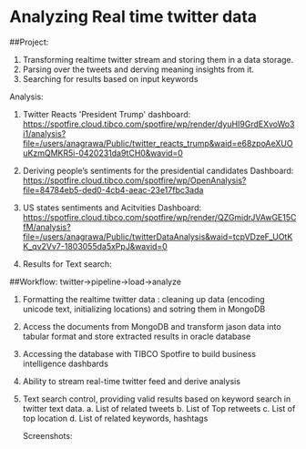 # Analyzing Real time twitter data 

##Project: 
1. Transforming realtime twitter stream and storing them in a data storage. 
2. Parsing over the tweets and derving meaning insights from it. 
3. Searching for results based on input keywords

Analysis:

1. Twitter Reacts 'President Trump'
dashboard:
https://spotfire.cloud.tibco.com/spotfire/wp/render/dyuHI9GrdEXvoWo3i1/analysis?file=/users/anagrawa/Public/twitter_reacts_trump&waid=e68zpoAeXUOuKzmQMKR5i-0420231da9tCH0&wavid=0

2. Deriving people’s sentiments for the presidential candidates
Dashboard:
https://spotfire.cloud.tibco.com/spotfire/wp/OpenAnalysis?file=84784eb5-ded0-4cb4-aeac-23e17fbc3ada

3. US states sentiments and Acitvities
Dashboard:
https://spotfire.cloud.tibco.com/spotfire/wp/render/QZGmidrJVAwGE15CfM/analysis?file=/users/anagrawa/Public/twitterDataAnalysis&waid=tcpVDzeF_UOtKK_qv2Vv7-1803055da5xPpJ&wavid=0

3. Results for Text search:

   

##Workflow: 
twitter->pipeline->load->analyze

1. Formatting the realtime twitter data : cleaning up data (encoding unicode text, initializing locations) and sotring them in MongoDB
2. Access the documents from MongoDB and transform jason data into tabular format and store extracted results in oracle database
3. Accessing the database with TIBCO Spotfire to build business intelligence dashbards
4. Ability to stream real-time twitter feed and derive analysis
5. Text search control, providing valid results based on keyword search in twitter text data.
   a. List of related tweets
   b. List of Top retweets
   c. List of top location
   d. List of related keywords, hashtags
   
   
   Screenshots:
   
